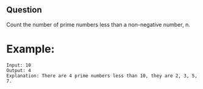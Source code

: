 ## Question
Count the number of prime numbers less than a non-negative number, n.

# Example:
```
Input: 10
Output: 4
Explanation: There are 4 prime numbers less than 10, they are 2, 3, 5, 7.
```

